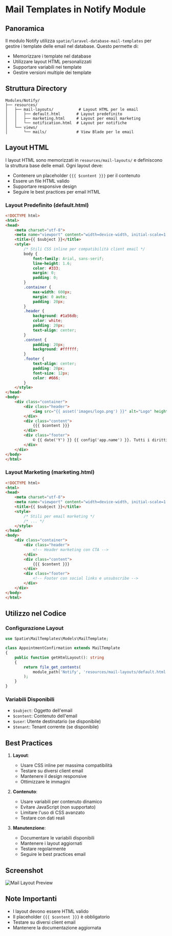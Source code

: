 # Mail Templates in Notify Module

## Panoramica
Il modulo Notify utilizza `spatie/laravel-database-mail-templates` per gestire i template delle email nel database. Questo permette di:
- Memorizzare i template nel database
- Utilizzare layout HTML personalizzati
- Supportare variabili nei template
- Gestire versioni multiple dei template

## Struttura Directory
```
Modules/Notify/
├── resources/
│   ├── mail-layouts/           # Layout HTML per le email
│   │   ├── default.html       # Layout predefinito
│   │   ├── marketing.html     # Layout per email marketing
│   │   └── notification.html  # Layout per notifiche
│   └── views/
│       └── mails/             # View Blade per le email
```

## Layout HTML
I layout HTML sono memorizzati in `resources/mail-layouts/` e definiscono la struttura base delle email. Ogni layout deve:
- Contenere un placeholder `{{{ $content }}}` per il contenuto
- Essere un file HTML valido
- Supportare responsive design
- Seguire le best practices per email HTML

### Layout Predefinito (default.html)
```html
<!DOCTYPE html>
<html>
<head>
    <meta charset="utf-8">
    <meta name="viewport" content="width=device-width, initial-scale=1.0">
    <title>{{ $subject }}</title>
    <style>
        /* Stili CSS inline per compatibilità client email */
        body {
            font-family: Arial, sans-serif;
            line-height: 1.6;
            color: #333;
            margin: 0;
            padding: 0;
        }
        .container {
            max-width: 600px;
            margin: 0 auto;
            padding: 20px;
        }
        .header {
            background: #1a56db;
            color: white;
            padding: 20px;
            text-align: center;
        }
        .content {
            padding: 20px;
            background: #ffffff;
        }
        .footer {
            text-align: center;
            padding: 20px;
            font-size: 12px;
            color: #666;
        }
    </style>
</head>
<body>
    <div class="container">
        <div class="header">
            <img src="{{ asset('images/logo.png') }}" alt="Logo" height="50">
        </div>
        <div class="content">
            {{{ $content }}}
        </div>
        <div class="footer">
            © {{ date('Y') }} {{ config('app.name') }}. Tutti i diritti riservati.
        </div>
    </div>
</body>
</html>
```

### Layout Marketing (marketing.html)
```html
<!DOCTYPE html>
<html>
<head>
    <meta charset="utf-8">
    <meta name="viewport" content="width=device-width, initial-scale=1.0">
    <title>{{ $subject }}</title>
    <style>
        /* Stili per email marketing */
        /* ... */
    </style>
</head>
<body>
    <div class="container">
        <div class="header">
            <!-- Header marketing con CTA -->
        </div>
        <div class="content">
            {{{ $content }}}
        </div>
        <div class="footer">
            <!-- Footer con social links e unsubscribe -->
        </div>
    </div>
</body>
</html>
```

## Utilizzo nel Codice

### Configurazione Layout
```php
use Spatie\MailTemplates\Models\MailTemplate;

class AppointmentConfirmation extends MailTemplate
{
    public function getHtmlLayout(): string
    {
        return file_get_contents(
            module_path('Notify', 'resources/mail-layouts/default.html')
        );
    }
}
```

### Variabili Disponibili
- `$subject`: Oggetto dell'email
- `$content`: Contenuto dell'email
- `$user`: Utente destinatario (se disponibile)
- `$tenant`: Tenant corrente (se disponibile)

## Best Practices
1. **Layout**:
   - Usare CSS inline per massima compatibilità
   - Testare su diversi client email
   - Mantenere il design responsive
   - Ottimizzare le immagini

2. **Contenuto**:
   - Usare variabili per contenuto dinamico
   - Evitare JavaScript (non supportato)
   - Limitare l'uso di CSS avanzato
   - Testare con dati reali

3. **Manutenzione**:
   - Documentare le variabili disponibili
   - Mantenere i layout aggiornati
   - Testare regolarmente
   - Seguire le best practices email

## Screenshot
![Mail Layout Preview](../resources/images/mail-layout-preview.png)

## Note Importanti
- I layout devono essere HTML valido
- Il placeholder `{{{ $content }}}` è obbligatorio
- Testare su diversi client email
- Mantenere la documentazione aggiornata 